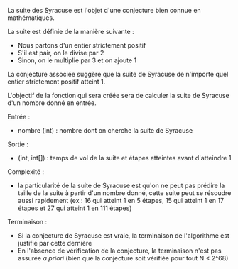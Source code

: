 La suite des Syracuse est l'objet d'une conjecture bien connue en mathématiques.

La suite est définie de la manière suivante :
- Nous partons d'un entier strictement positif
- S'il est pair, on le divise par 2
- Sinon, on le multiplie par 3 et on ajoute 1

La conjecture associée suggère que la suite de Syracuse de n'importe quel entier strictement positif atteint 1.

L'objectif de la fonction qui sera créée sera de calculer la suite de Syracuse d'un nombre donné en entrée.

Entrée :
- nombre (int) : nombre dont on cherche la suite de Syracuse

Sortie :
- (int, int[]) : temps de vol de la suite et étapes atteintes avant d'atteindre 1

Complexité :
- la particularité de la suite de Syracuse est qu'on ne peut pas prédire la taille de la suite à partir d'un nombre donné, cette suite peut se résoudre aussi rapidement (ex : 16 qui atteint 1 en 5 étapes, 15 qui atteint 1 en 17 étapes et 27 qui atteint 1 en 111 étapes)

Terminaison :
- Si la conjecture de Syracuse est vraie, la terminaison de l'algorithme est justifié par cette dernière
- En l'absence de vérification de la conjecture, la terminaison n'est pas assurée _a priori_ (bien que la conjecture soit vérifiée pour tout N < 2^68)